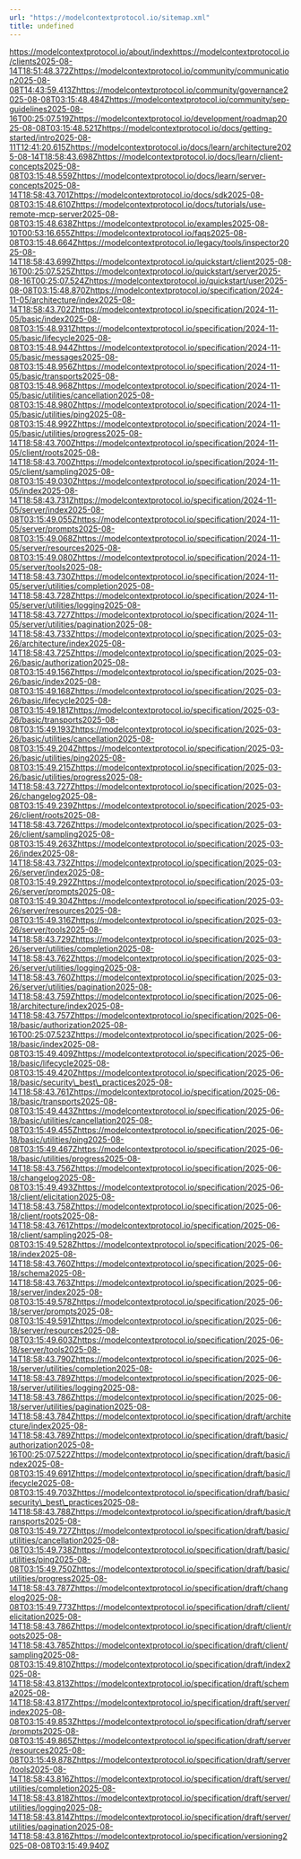 ```yaml
---
url: "https://modelcontextprotocol.io/sitemap.xml"
title: undefined
---
```


https://modelcontextprotocol.io/about/indexhttps://modelcontextprotocol.io/clients2025-08-14T18:51:48.372Zhttps://modelcontextprotocol.io/community/communication2025-08-08T14:43:59.413Zhttps://modelcontextprotocol.io/community/governance2025-08-08T03:15:48.484Zhttps://modelcontextprotocol.io/community/sep-guidelines2025-08-16T00:25:07.519Zhttps://modelcontextprotocol.io/development/roadmap2025-08-08T03:15:48.521Zhttps://modelcontextprotocol.io/docs/getting-started/intro2025-08-11T12:41:20.615Zhttps://modelcontextprotocol.io/docs/learn/architecture2025-08-14T18:58:43.698Zhttps://modelcontextprotocol.io/docs/learn/client-concepts2025-08-08T03:15:48.559Zhttps://modelcontextprotocol.io/docs/learn/server-concepts2025-08-14T18:58:43.701Zhttps://modelcontextprotocol.io/docs/sdk2025-08-08T03:15:48.610Zhttps://modelcontextprotocol.io/docs/tutorials/use-remote-mcp-server2025-08-08T03:15:48.638Zhttps://modelcontextprotocol.io/examples2025-08-10T00:53:16.655Zhttps://modelcontextprotocol.io/faqs2025-08-08T03:15:48.664Zhttps://modelcontextprotocol.io/legacy/tools/inspector2025-08-14T18:58:43.699Zhttps://modelcontextprotocol.io/quickstart/client2025-08-16T00:25:07.525Zhttps://modelcontextprotocol.io/quickstart/server2025-08-16T00:25:07.524Zhttps://modelcontextprotocol.io/quickstart/user2025-08-08T03:15:48.870Zhttps://modelcontextprotocol.io/specification/2024-11-05/architecture/index2025-08-14T18:58:43.702Zhttps://modelcontextprotocol.io/specification/2024-11-05/basic/index2025-08-08T03:15:48.931Zhttps://modelcontextprotocol.io/specification/2024-11-05/basic/lifecycle2025-08-08T03:15:48.944Zhttps://modelcontextprotocol.io/specification/2024-11-05/basic/messages2025-08-08T03:15:48.956Zhttps://modelcontextprotocol.io/specification/2024-11-05/basic/transports2025-08-08T03:15:48.968Zhttps://modelcontextprotocol.io/specification/2024-11-05/basic/utilities/cancellation2025-08-08T03:15:48.980Zhttps://modelcontextprotocol.io/specification/2024-11-05/basic/utilities/ping2025-08-08T03:15:48.992Zhttps://modelcontextprotocol.io/specification/2024-11-05/basic/utilities/progress2025-08-14T18:58:43.700Zhttps://modelcontextprotocol.io/specification/2024-11-05/client/roots2025-08-14T18:58:43.700Zhttps://modelcontextprotocol.io/specification/2024-11-05/client/sampling2025-08-08T03:15:49.030Zhttps://modelcontextprotocol.io/specification/2024-11-05/index2025-08-14T18:58:43.731Zhttps://modelcontextprotocol.io/specification/2024-11-05/server/index2025-08-08T03:15:49.055Zhttps://modelcontextprotocol.io/specification/2024-11-05/server/prompts2025-08-08T03:15:49.068Zhttps://modelcontextprotocol.io/specification/2024-11-05/server/resources2025-08-08T03:15:49.080Zhttps://modelcontextprotocol.io/specification/2024-11-05/server/tools2025-08-14T18:58:43.730Zhttps://modelcontextprotocol.io/specification/2024-11-05/server/utilities/completion2025-08-14T18:58:43.728Zhttps://modelcontextprotocol.io/specification/2024-11-05/server/utilities/logging2025-08-14T18:58:43.727Zhttps://modelcontextprotocol.io/specification/2024-11-05/server/utilities/pagination2025-08-14T18:58:43.733Zhttps://modelcontextprotocol.io/specification/2025-03-26/architecture/index2025-08-14T18:58:43.725Zhttps://modelcontextprotocol.io/specification/2025-03-26/basic/authorization2025-08-08T03:15:49.156Zhttps://modelcontextprotocol.io/specification/2025-03-26/basic/index2025-08-08T03:15:49.168Zhttps://modelcontextprotocol.io/specification/2025-03-26/basic/lifecycle2025-08-08T03:15:49.181Zhttps://modelcontextprotocol.io/specification/2025-03-26/basic/transports2025-08-08T03:15:49.193Zhttps://modelcontextprotocol.io/specification/2025-03-26/basic/utilities/cancellation2025-08-08T03:15:49.204Zhttps://modelcontextprotocol.io/specification/2025-03-26/basic/utilities/ping2025-08-08T03:15:49.215Zhttps://modelcontextprotocol.io/specification/2025-03-26/basic/utilities/progress2025-08-14T18:58:43.727Zhttps://modelcontextprotocol.io/specification/2025-03-26/changelog2025-08-08T03:15:49.239Zhttps://modelcontextprotocol.io/specification/2025-03-26/client/roots2025-08-14T18:58:43.726Zhttps://modelcontextprotocol.io/specification/2025-03-26/client/sampling2025-08-08T03:15:49.263Zhttps://modelcontextprotocol.io/specification/2025-03-26/index2025-08-14T18:58:43.732Zhttps://modelcontextprotocol.io/specification/2025-03-26/server/index2025-08-08T03:15:49.292Zhttps://modelcontextprotocol.io/specification/2025-03-26/server/prompts2025-08-08T03:15:49.304Zhttps://modelcontextprotocol.io/specification/2025-03-26/server/resources2025-08-08T03:15:49.316Zhttps://modelcontextprotocol.io/specification/2025-03-26/server/tools2025-08-14T18:58:43.729Zhttps://modelcontextprotocol.io/specification/2025-03-26/server/utilities/completion2025-08-14T18:58:43.762Zhttps://modelcontextprotocol.io/specification/2025-03-26/server/utilities/logging2025-08-14T18:58:43.760Zhttps://modelcontextprotocol.io/specification/2025-03-26/server/utilities/pagination2025-08-14T18:58:43.759Zhttps://modelcontextprotocol.io/specification/2025-06-18/architecture/index2025-08-14T18:58:43.757Zhttps://modelcontextprotocol.io/specification/2025-06-18/basic/authorization2025-08-16T00:25:07.523Zhttps://modelcontextprotocol.io/specification/2025-06-18/basic/index2025-08-08T03:15:49.409Zhttps://modelcontextprotocol.io/specification/2025-06-18/basic/lifecycle2025-08-08T03:15:49.420Zhttps://modelcontextprotocol.io/specification/2025-06-18/basic/security\_best\_practices2025-08-14T18:58:43.761Zhttps://modelcontextprotocol.io/specification/2025-06-18/basic/transports2025-08-08T03:15:49.443Zhttps://modelcontextprotocol.io/specification/2025-06-18/basic/utilities/cancellation2025-08-08T03:15:49.455Zhttps://modelcontextprotocol.io/specification/2025-06-18/basic/utilities/ping2025-08-08T03:15:49.467Zhttps://modelcontextprotocol.io/specification/2025-06-18/basic/utilities/progress2025-08-14T18:58:43.756Zhttps://modelcontextprotocol.io/specification/2025-06-18/changelog2025-08-08T03:15:49.493Zhttps://modelcontextprotocol.io/specification/2025-06-18/client/elicitation2025-08-14T18:58:43.758Zhttps://modelcontextprotocol.io/specification/2025-06-18/client/roots2025-08-14T18:58:43.761Zhttps://modelcontextprotocol.io/specification/2025-06-18/client/sampling2025-08-08T03:15:49.528Zhttps://modelcontextprotocol.io/specification/2025-06-18/index2025-08-14T18:58:43.760Zhttps://modelcontextprotocol.io/specification/2025-06-18/schema2025-08-14T18:58:43.763Zhttps://modelcontextprotocol.io/specification/2025-06-18/server/index2025-08-08T03:15:49.578Zhttps://modelcontextprotocol.io/specification/2025-06-18/server/prompts2025-08-08T03:15:49.591Zhttps://modelcontextprotocol.io/specification/2025-06-18/server/resources2025-08-08T03:15:49.603Zhttps://modelcontextprotocol.io/specification/2025-06-18/server/tools2025-08-14T18:58:43.790Zhttps://modelcontextprotocol.io/specification/2025-06-18/server/utilities/completion2025-08-14T18:58:43.789Zhttps://modelcontextprotocol.io/specification/2025-06-18/server/utilities/logging2025-08-14T18:58:43.786Zhttps://modelcontextprotocol.io/specification/2025-06-18/server/utilities/pagination2025-08-14T18:58:43.784Zhttps://modelcontextprotocol.io/specification/draft/architecture/index2025-08-14T18:58:43.789Zhttps://modelcontextprotocol.io/specification/draft/basic/authorization2025-08-16T00:25:07.522Zhttps://modelcontextprotocol.io/specification/draft/basic/index2025-08-08T03:15:49.691Zhttps://modelcontextprotocol.io/specification/draft/basic/lifecycle2025-08-08T03:15:49.703Zhttps://modelcontextprotocol.io/specification/draft/basic/security\_best\_practices2025-08-14T18:58:43.788Zhttps://modelcontextprotocol.io/specification/draft/basic/transports2025-08-08T03:15:49.727Zhttps://modelcontextprotocol.io/specification/draft/basic/utilities/cancellation2025-08-08T03:15:49.738Zhttps://modelcontextprotocol.io/specification/draft/basic/utilities/ping2025-08-08T03:15:49.750Zhttps://modelcontextprotocol.io/specification/draft/basic/utilities/progress2025-08-14T18:58:43.787Zhttps://modelcontextprotocol.io/specification/draft/changelog2025-08-08T03:15:49.773Zhttps://modelcontextprotocol.io/specification/draft/client/elicitation2025-08-14T18:58:43.786Zhttps://modelcontextprotocol.io/specification/draft/client/roots2025-08-14T18:58:43.785Zhttps://modelcontextprotocol.io/specification/draft/client/sampling2025-08-08T03:15:49.810Zhttps://modelcontextprotocol.io/specification/draft/index2025-08-14T18:58:43.813Zhttps://modelcontextprotocol.io/specification/draft/schema2025-08-14T18:58:43.817Zhttps://modelcontextprotocol.io/specification/draft/server/index2025-08-08T03:15:49.853Zhttps://modelcontextprotocol.io/specification/draft/server/prompts2025-08-08T03:15:49.865Zhttps://modelcontextprotocol.io/specification/draft/server/resources2025-08-08T03:15:49.878Zhttps://modelcontextprotocol.io/specification/draft/server/tools2025-08-14T18:58:43.816Zhttps://modelcontextprotocol.io/specification/draft/server/utilities/completion2025-08-14T18:58:43.818Zhttps://modelcontextprotocol.io/specification/draft/server/utilities/logging2025-08-14T18:58:43.814Zhttps://modelcontextprotocol.io/specification/draft/server/utilities/pagination2025-08-14T18:58:43.816Zhttps://modelcontextprotocol.io/specification/versioning2025-08-08T03:15:49.940Z